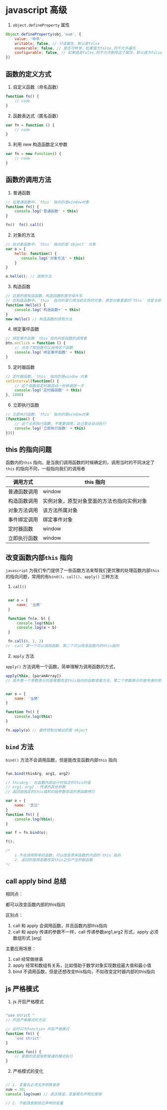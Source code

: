# javascript 高级

1. `object.defineProperty` 属性

```js
Object.defineProperty(obj,'num', {
    value: '中华',
    writable: false, // 只读属性，默认是false
    enumerable: false, // 是否可枚举，如果值为false,则不允许遍历
    configurable: false, // 如果值是false,则不允许删除这个属性，默认值为false
})
```

## 函数的定义方式

1. 自定义函数（命名函数）

```js
function fn() {
    // code
}
```

2. 函数表达式（匿名函数）

```js
var fn = function () {
    // code
}
```

3. 利用 new 构造函数定义参数

```js
var fn = new Function() {
    // code
}

```

## 函数的调用方法

1. 普通函数

```js
// 在普通函数中，`this` 指向的是window对象
function fn() {
    console.log('普通函数' + this)
}

fn()  fn().call()

```
2. 对象的方法

```js
// 在对象函数中，`this` 指向的是`object` 对象
var o = {
    hello: function() {
       console.log('对象方法' + this)
    }
}

o.hello(); // 调用方法

```
3. 构造函数

```js
// 这里的是构造函数，构造函数的首字母大写
// 在构造函数中，`this` 指向的是引用当前实例的对象，原型对象里面的`this` 也是当前引用实例的对象
function Hello() {
    console.log('构造函数+' + this)
}
new Hello() // 构造函数的调用方法

```
4. 绑定事件函数

```js
// 绑定事件函数 `this`指向的是函数的调用者
btn.onClick = function () {
    // 点击了按钮就可以调用这个函数
    console.log('绑定事件函数' + this)
}

```
5. 定时器函数

```js
// 定时器函数，`this` 指向的是window 对象
setInterval(function() {
    // 这个函数是定时器自动一秒钟调用一次
    console.log('定时器函数' + this)
}, 1000)

```
6. 立即执行函数

```js
// 立即执行函数，`this` 指向的是window对象
(function() {
    // 这个立即执行函数，不需要调用，自己就会自动执行
    console.log('立即执行函数' + this)
})()

```

## this 的指向问题

 函数内的`this` 指向，是当我们调用函数的时候确定的，调用当时的不同决定了`this` 的指向不同，一般指向我们的调用者


调用方式 | this 指向 |
---------|----------|
 普通函数调用 | window |
 构造函数调用 | 实例对象，原型对象里面的方法也指向实例对象 | 
 对象方法调用 | 该方法所属对象 | 
 事件绑定调用 | 绑定事件对象 | 
 定时器函数   | window | 
 立即执行函数 | window | 

 ## 改变函数内部`this` 指向

 `javascript` 为我们专门提供了一些函数方法来帮我们更优雅的处理函数内部`this`的指向问题，常用的有`bind()`、`call()`、`apply()` 三种方法

 1. `call()` 

```js
 
 var o = {
     name: '当燃'
 }

 function fn(a, b) {
     console.log(this)
     console.log(a + b)
 }

 fn.call(0, 1, 2) 
//  call 第一个可以调用函数，第二个可以改变函数内的this指向
```

2. `apply` 方法

`apply()` 方法调用一个函数，简单理解为调用函数的方式，


```js
apply(this, [paramArray])
// 其中第一个参数表示的是需要改变this指向的函数或者方法，第二个参数表示的是传递的参数，参数必须是以数组的形式


var o = {
    name: '当燃'
}

function fn() {
    console.log(this)
}

fn.apply(o) // 最终控制台输出的是 object
```

## `bind` 方法

`bind()` 方法不会调用函数，但是能改变函数内部`this` 指向

```js

fun.bind(thisArg, arg1, arg2)

// thisArg： 在函数内部运行时指定的this的值
// arg1，arg2 ：传递的其他参数
// 返回由指定的this值和初始参数改造的原函数拷贝

var o = {
    name: '念沉'
}
function fn() {
    console.log(this);
}

var f = fn.bind(o);

f();

/*
    1.不会调用原来的函数，可以改变原来函数的内部的`this`指向
    2. 返回的是原函数改变this之后产生的新函数
*/

```

## call apply bind 总结

相同点：

都可以改变函数内部的this指向
 
区别点：

1. call 和 apply 会调用函数，并且函数内部this指向
2. call 和 apply 传递的参数不一样，call 传递参数arg1,arg2 形式，apply 必须数组形式 [arg]

主要应用场景：

1. call 经常做继承
2. apply 经常和数组有关系，比如借助于数学对象实现数组最大值和最小值
3. bind 不调用函数，但是还想改变this指向，不如改变定时器内部的this指向

## js 严格模式

1. js 开启严格模式

```js

"use strict "
// 开启严格模式的方法

// 此时只为function 开启严格模式
function fn() {
    'use strict'
}

function fun() {
    // 里面的还是按照普通的模式执行
}

```

2. 严格模式的变化

```js

// 1. 变量名必须先声明再使用
num = 10;
console.log(num) // 语法错误，变量需先声明后使用

// 2. 不能随意删除已声明的变量
```
